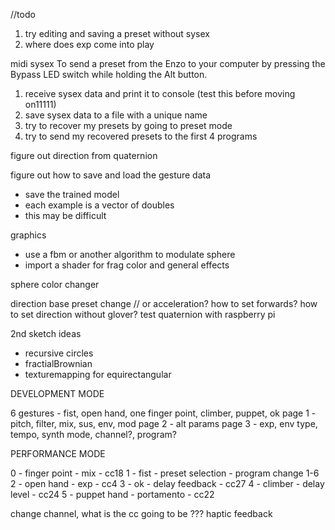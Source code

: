 
//todo

1. try editing and saving a preset without sysex
2. where does exp come into play


midi sysex
To send a preset from the Enzo to your computer by pressing
the Bypass LED switch while holding the Alt button. 

1. receive sysex data and print it to console (test this before moving on11111)
2. save sysex data to a file with a unique name
3. try to recover my presets by going to preset mode
4. try to send my recovered presets to the first 4 programs

figure out direction from quaternion

figure out how to save and load the gesture data
 - save the trained model
 - each example is a vector of doubles
 - this may be difficult

graphics
 - use a fbm or another algorithm to modulate sphere
 - import a shader for frag color and general effects

 sphere color changer


 direction base preset change // or acceleration?
 how to set forwards?
 how to set direction without glover?
 test quaternion with raspberry pi

 2nd sketch ideas
  - recursive circles
  - fractialBrownian
  - texturemapping for equirectangular

DEVELOPMENT MODE

6 gestures - fist, open hand, one finger point, climber, puppet, ok
page 1 - pitch, filter, mix, sus, env, mod
page 2 - alt params
page 3 - exp, env type, tempo, synth mode, channel?, program?

PERFORMANCE MODE  

0 - finger point - mix - cc18
1 - fist - preset selection - program change 1-6
2 - open hand - exp - cc4
3 - ok - delay feedback - cc27
4 - climber - delay level - cc24
5 - puppet hand - portamento - cc22


change channel, what is the cc going to be ???
haptic feedback


